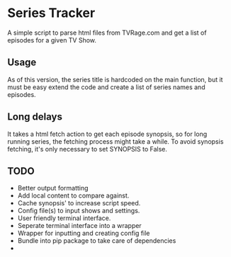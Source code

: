 # Series Tracker

A simple script to parse html files from TVRage.com and get a list of episodes
for a given TV Show.

## Usage

As of this version, the series title is hardcoded on the main function, but
it must be easy extend the code and create a list of series names and
episodes.

## Long delays

It takes a html fetch action to get each episode synopsis, so for long running
series, the fetching process might take a while. To avoid synopsis fetching,
it's only necessary to set SYNOPSIS to False.

## TODO
* Better output formatting
* Add local content to compare against.
* Cache synopsis' to increase script speed.
* Config file(s) to input shows and settings.
* User friendly terminal interface.
* Seperate terminal interface into a wrapper
* Wrapper for inputting and creating config file
* Bundle into pip package to take care of dependencies
* 